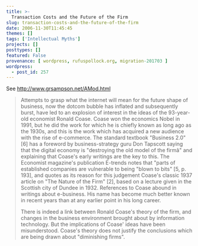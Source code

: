 ```yaml
---
title: >-
  Transaction Costs and the Future of the Firm
slug: transaction-costs-and-the-future-of-the-firm
date: 2006-11-30T11:45:45
themes: []
tags: ['Intellectual Myths']
projects: []
posttypes: []
featured: False
provenance: [ wordpress, rufuspollock.org, migration-201703 ]
wordpress:
  - post_id: 257
---
```


See <http://www.grsampson.net/AMod.html>

> Attempts to grasp what the internet will mean for the future shape of business, now the dotcom bubble has inflated and subsequently burst, have led to an explosion of interest in the ideas of the 93-year-old economist Ronald Coase.  Coase won the economics Nobel in 1991, but he did the work for which he is chiefly known as long ago as the 1930s, and this is the work which has acquired a new audience with the rise of e-commerce.  The standard textbook "Business 2.0" [6] has a foreword by business-strategy guru Don Tapscott saying that the digital economy is "destroying the old model of the firmâ" and explaining that Coase's early writings are the key to this.  The Economist magazine's publication E-trends notes that "parts of established companies are vulnerable to being "blown to bits" [5, p. 193], and quotes as its reason for this judgement Coase's classic 1937 article on "The Nature of the Firm" [2], based on a lecture given in the Scottish city of Dundee in 1932.  References to Coase abound in writings about e-business.  His name has become much better known in recent years than at any earlier point in his long career.
>
> There is indeed a link between Ronald Coase's theory of the firm, and changes in the business environment brought about by information technology.  But the implications of Coase' ideas have been misunderstood.  Coase's theory does not justify the conclusions which are being drawn about "diminishing firms".


